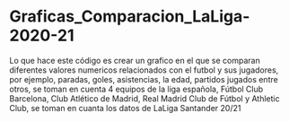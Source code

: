 # Graficas_Comparacion_LaLiga-2020-21
Lo que hace este código es crear un grafico en el que se comparan diferentes valores numericos relacionados con el futbol y sus jugadores, por ejemplo, paradas, goles, asistencias, la edad, partidos jugados entre otros, se toman en cuenta 4 equipos de la liga española, Fútbol Club Barcelona, Club Atlético de Madrid, Real Madrid Club de Fútbol y Athletic Club, se toman en cuanta los datos de LaLiga Santander 20/21
